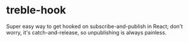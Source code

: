 # treble-hook
Super easy way to get hooked on subscribe-and-publish in React; don't worry, it's catch-and-release, so unpublishing is always painless.
